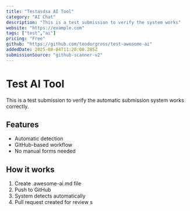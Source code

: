 ```yaml
---
title: "Testasdsa AI Tool"
category: "AI Chat"
description: "This is a test submission to verify the system works"
website: "https://example.com"
tags: ["test","ai"]
pricing: "Free"
github: "https://github.com/teodorgross/test-awesome-ai"
addedDate: 2025-08-04T11:20:00.285Z
submissionSource: "github-scanner-v2"
---
```

# Test AI Tool

This is a test submission to verify the automatic submission system works correctly.

## Features

- Automatic detection
- GitHub-based workflow
- No manual forms needed

## How it works

1. Create .awesome-ai.md file
2. Push to GitHub
3. System detects automatically
4. Pull request created for review
s

